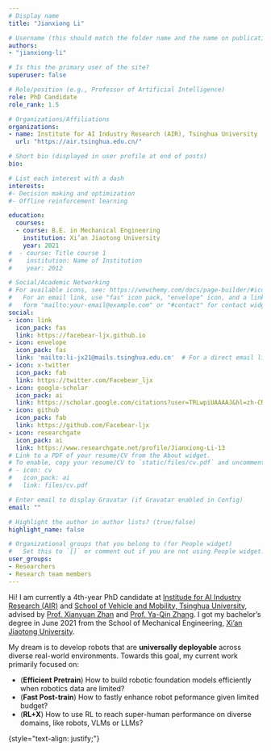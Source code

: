 ```yaml
---
# Display name
title: "Jianxiong Li"

# Username (this should match the folder name and the name on publications)
authors:
- "jianxiong-li"

# Is this the primary user of the site?
superuser: false

# Role/position (e.g., Professor of Artificial Intelligence)
role: PhD Candidate
role_rank: 1.5

# Organizations/Affiliations
organizations:
- name: Institute for AI Industry Research (AIR), Tsinghua University
  url: "https://air.tsinghua.edu.cn/"

# Short bio (displayed in user profile at end of posts)
bio: 

# List each interest with a dash
interests:
#- Decision making and optimization
#- Offline reinforcement learning

education:
  courses:
  - course: B.E. in Mechanical Engineering
    institution: Xi’an Jiaotong University
    year: 2021
#  - course: Title course 1
#    institution: Name of Institution
#    year: 2012

# Social/Academic Networking
# For available icons, see: https://wowchemy.com/docs/page-builder/#icons
#   For an email link, use "fas" icon pack, "envelope" icon, and a link in the
#   form "mailto:your-email@example.com" or "#contact" for contact widget.
social:
- icon: link
  icon_pack: fas
  link: https://facebear-ljx.github.io
- icon: envelope
  icon_pack: fas
  link: 'mailto:li-jx21@mails.tsinghua.edu.cn'  # For a direct email link, use "mailto:test@example.org".
- icon: x-twitter
  icon_pack: fab
  link: https://twitter.com/Facebear_ljx
- icon: google-scholar
  icon_pack: ai
  link: https://scholar.google.com/citations?user=TRLwpiUAAAAJ&hl=zh-CN
- icon: github
  icon_pack: fab
  link: https://github.com/Facebear-ljx
- icon: researchgate
  icon_pack: ai
  link: https://www.researchgate.net/profile/Jianxiong-Li-13
# Link to a PDF of your resume/CV from the About widget.
# To enable, copy your resume/CV to `static/files/cv.pdf` and uncomment the lines below.
# - icon: cv
#   icon_pack: ai
#   link: files/cv.pdf

# Enter email to display Gravatar (if Gravatar enabled in Config)
email: ""

# Highlight the author in author lists? (true/false)
highlight_name: false

# Organizational groups that you belong to (for People widget)
#   Set this to `[]` or comment out if you are not using People widget.
user_groups:
- Researchers
- Research team members
---
```


Hi! I am currently a 4th-year PhD candidate at [Institude for AI Industry Research (AIR)](https://air.tsinghua.edu.cn/en/) and [School of Vehicle and Mobility, Tsinghua University](http://www.svm.tsinghua.edu.cn/index.html), advised by [Prof. Xianyuan Zhan](http://zhanxianyuan.xyz/) and [Prof. Ya-Qin Zhang](https://air.tsinghua.edu.cn/en/info/1046/1188.htm). I got my bachelor’s degree in June 2021 from the School of Mechanical Engineering, [Xi’an Jiaotong University](http://en.xjtu.edu.cn/).

My dream is to develop robots that are **universally deployable** across diverse real-world environments. Towards this goal, my current work primarily focused on:

- (**Efficient Pretrain**) How to build robotic foundation models efficiently when robotics data are limited?
- (**Fast Post-train**) How to fastly enhance robot peformance given limited budget?
- (**RL+X**) How to use RL to reach super-human performance on diverse domains, like robots, VLMs or LLMs?



{style="text-align: justify;"}
